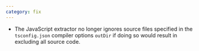 ```yaml
---
category: fix
---
```

* The JavaScript extractor no longer ignores source files specified in the `tsconfig.json` compiler options `outDir` if doing so would result in excluding all source code.
